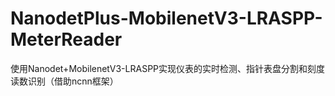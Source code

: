 # NanodetPlus-MobilenetV3-LRASPP-MeterReader
使用Nanodet+MobilenetV3-LRASPP实现仪表的实时检测、指针表盘分割和刻度读数识别（借助ncnn框架）
